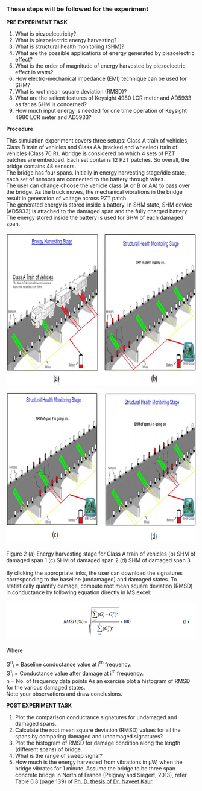 ### These steps will be followed for the experiment
**PRE EXPERIMENT TASK**

1) What is piezoelectricity?<br>
2) What is piezoelectric energy harvesting?<br>
3) What is structural health monitoring (SHM)?<br>
4) What are the possible applications of energy generated by piezoelectric
effect?<br>
5) What is the order of magnitude of energy harvested by piezoelectric
effect in watts?<br>
6) How electro-mechanical impedance (EMI) technique can be used for
SHM?<br>
7) What is root mean square deviation (RMSD)?<br>
8) What are the salient features of Keysight 4980 LCR meter and AD5933
as far as SHM is concerned?<br>
9) How much input energy is needed for one time operation of Keysight
4980 LCR meter and AD5933?<br>

**Procedure**

This simulation experiment covers three setups: Class A train of vehicles, Class B train of vehicles and
Class AA (tracked and wheeled) train of vehicles (Class 70 R). Abridge is considered on which 4 sets of
PZT patches are embedded. Each set contains 12 PZT patches. So overall, the bridge contains 48 sensors.<br>
The bridge has four spans. Initially in energy harvesting stage/idle state, each set of sensors are connected to the battery through wires.<br> The user can change choose the vehicle class (A or B or AA) to pass over the bridge. As the truck moves, the mechanical vibrations in the bridge result in generation of voltage across PZT patch.<br> The generated energy is stored inside a battery. In SHM state, SHM device (AD5933) is attached to the damaged span and the fully charged battery. The energy stored inside the battery is used for SHM of each damaged span.
<br><br>
<img src="images/pr2.png" height="400px">
<br><br>
<img src="images/pr3.png" height="400px">
<br><br>
Figure 2 (a) Energy harvesting stage for Class A train of vehicles (b) SHM of damaged span 1 (c) SHM of
damaged span 2 (d) SHM of damaged span 3<br><br>
By clicking the appropriate links, the user can download the signatures corresponding to the baseline
(undamaged) and damaged states. To statistically quantify damage, compute root mean square deviation
(RMSD) in conductance by following equation directly in MS excel:
<br><br>
<img src="images/pr1.png" height="100px">
<br><br>
Where<br><br>
 G<sup>0</sup><sub>i</sub> = Baseline conductance value at i<sup>th</sup> frequency.<br>
 G<sup>1</sup><sub>i</sub> = Conductance value after damage at i<sup>th</sup> frequency.<br>
n = No. of frequency data points
As an exercise plot a histogram of RMSD for the various damaged states.<br>
Note your observations and draw conclusions.

**POST EXPERIMENT TASK**

1) Plot the comparison conductance signatures for undamaged and
damaged spans.<br>
2) Calculate the root mean square deviation (RMSD) values for all the
spans by comparing damaged and undamaged signatures?<br>
3) Plot the histogram of RMSD for damage condition along the length
(different spans) of bridge.<br>
4) What is the range of sweep signal?<br>
5) How much is the energy harvested from vibrations in µW, when the
bridge vibrates for 1 minute. Assume the bridge to be three span
concrete bridge in North of France (Peigney and Siegert, 2013), refer
Table 6.3 (page 139) of <a href="images/naveet.pdf">Ph. D. thesis of Dr. Naveet Kaur</a>.<br>

